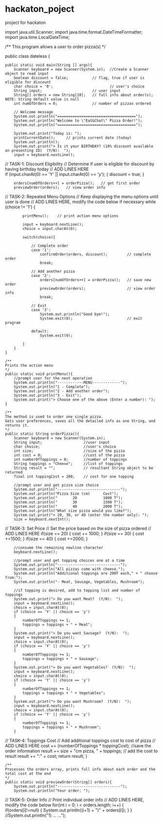 # hackaton_poject
project for hackaton

import java.util.Scanner;
import java.time.format.DateTimeFormatter;  
import java.time.LocalDateTime;    


/**
   This program allows a user to order pizza(s)
*/

public class dateless {

	public static void main(String [] args){		
		Scanner keyboard = new Scanner(System.in);	//Create a Scanner object to read input
		boolean discount = false;     		// flag, true if user is eligible for discount		
		char choice = '0';                  		// user's choice
		String input;                 		// user input		   
		String[] orders = new String[10];	// full info about order(s); NOTE: String default value is null
		int numOfOrders = 0;				// number of pizzas ordered

		// Welcome message
		System.out.println("====================================");
		System.out.println("Welcome to \"Eat&Chat\" Pizza Order!");
		System.out.println("====================================");
		
		System.out.print("Today is: ");
		printCurrentDate();		// prints current date (today)
		System.out.println();
		System.out.print("> Is it your BIRTHDAY? (10% discount available on presenting ID)  (Y/N):  ");
		input = keyboard.nextLine();

// TASK-1: Discount	Eligibility
      	// Determine if user is eligible for discount by having birthday today
      	// ADD LINES HERE		
		if (input.charAt(0) == 'Y' || input.charAt(0) == 'y'); 
		{
			discount = true;
		}

		orders[numOfOrders++] = orderPizza();	// get first order
		previewOrder(orders);	// view order info

// TASK-2: Repeated Menu Options
      	// Keep displaying the menu options until user is done
      	// ADD LINES HERE, modify the code below if necessary
		while (choice != '1') { 
		
		
			printMenu();	// print action menu options
	
			input = keyboard.nextLine();
			choice = input.charAt(0);
	
			switch(choice){
	
				// Complete order
				case '1': 
					confirmOrder(orders, discount);			// complete order
					break;
	
				// Add another pizza
				case '2':					
					orders[numOfOrders++] = orderPizza();	// save new order
					previewOrder(orders);					// view order info
					break;
	
				// Exit
				case '3': 
					System.out.println("Good bye!");
					System.exit(0);							// exit program
	
				default: 
					System.exit(0);
				
			}
		}	
	}

	/**
	Prints the action menu
	*/
	public static void printMenu(){		
		//prompt user for the next operation
		System.out.println("------------MENU-------------");
		System.out.println("1 - Complete");
		System.out.println("2 - Add another order");
		System.out.println("3 - Exit"); 
		System.out.print("> Choose one of the above (Enter a number): ");
	}

	/**
	The method is used to order one single pizza.
	Gets user preferences, saves all the detailed info as one String, and returns it.
	*/
	public static String orderPizza(){ 
		Scanner keyboard = new Scanner(System.in);
		String input;                 	//user input
		char choice;                  	//user's choice
		int size;                   	//size of the pizza 
		int cost = 0;          			//cost of the pizza
		int numberOfToppings = 0;     	//number of toppings
		String toppings = "Cheese";  	//list of toppings
		String result = "";				// resultant String object to be returned
		final int toppingCost = 200;	// cost for one topping

		//prompt user and get pizza size choice
		System.out.println("-----------------------------");
		System.out.println("Pizza Size (cm)      Cost");
		System.out.println("       20            1000 T");
		System.out.println("       30            1500 T");
		System.out.println("       40            2000 T");
		System.out.println("What size pizza would you like?"); 
		System.out.print("> 20, 30, or 40 (enter the number only): ");
		size = keyboard.nextInt();

// TASK-3: Set Price
		// Set the price based on the size of pizza ordered
		// ADD LINES HERE
		if(size == 20) {
			cost += 1000;
		}
		if(size == 30) {
			cost +=1500;
		}
		if(size == 40) {
			cost +=2000;
		}
		
		
		//consume the remaining newline character
		keyboard.nextLine(); 
		                
		//prompt user and get topping choices one at a time 
		System.out.println("-----------------------------");              
		System.out.println("All pizzas come with cheese."); 
		System.out.println("Additional toppings are 200T each," + " choose from:");
		System.out.println("- Meat, Sausage, Vegetables, Mushroom");

		//if topping is desired, add to topping list and number of toppings
		System.out.print("> Do you want Meat?  (Y/N):  ");
		input = keyboard.nextLine();
		choice = input.charAt(0);
		if (choice == 'Y' || choice == 'y')
		{
			numberOfToppings += 1;
			toppings = toppings + " + Meat";
		}
		System.out.print("> Do you want Sausage?  (Y/N):  ");
		input = keyboard.nextLine();
		choice = input.charAt(0);
		if (choice == 'Y' || choice == 'y')
		{
			numberOfToppings += 1;
			toppings = toppings + " + Sausage";
		}
		System.out.print("> Do you want Vegetables?  (Y/N):  ");
		input = keyboard.nextLine();
		choice = input.charAt(0);
		if (choice == 'Y' || choice == 'y')
		{
			numberOfToppings += 1;
			toppings = toppings + " + Vegetables";
		}
		System.out.print("> Do you want Mushroom?  (Y/N):  ");
		input = keyboard.nextLine();
		choice = input.charAt(0);
		if (choice == 'Y' || choice == 'y')
		{
			numberOfToppings += 1;
			toppings = toppings + " + Mushroom";
		}

// TASK-4: Toppings Cost
		// Add additional toppings cost to cost of pizza
		// ADD LINES HERE
		cost += (numberOfToppings * toppingCost);
		//save the order information
		result += size + "cm pizza, " + toppings;
		// add the cost to result
		result += ":" + cost;
		return result;
   	}

	/**
	Processes the orders array, prints full info about each order and the total cost at the end
	*/
	public static void previewOrder(String[] orders){
		System.out.println("-----------------------------");
		System.out.println("Your order: ");

// TASK-5: Order Info
		// Print individual order info
		// ADD LINES HERE, modify the code below
		for(int i = 0; i < orders.length; i++) {
			if(orders[i]!=null) {
				System.out.println((i+1) + ")" + orders[i]);
			}
		}
		//System.out.println("1) ... ...");
